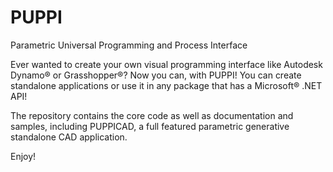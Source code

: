 # PUPPI
 Parametric Universal Programming and Process Interface

Ever wanted to create your own visual programming interface like Autodesk Dynamo® or Grasshopper®?
Now you can, with PUPPI! You can create standalone applications or use it in any package that has a Microsoft® .NET API!

The repository contains the core code as well as documentation and samples, including PUPPICAD, a full featured parametric generative standalone CAD application.

Enjoy!
